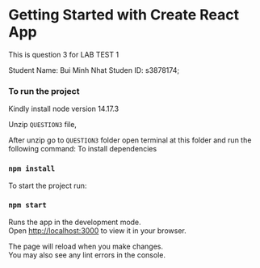 # Getting Started with Create React App

This is question 3 for LAB TEST 1

Student Name: Bui Minh Nhat
Studen ID: s3878174;

### To run the project
Kindly install node version 14.17.3 

Unzip `QUESTION3` file,

After unzip go to `QUESTION3` folder open terminal at this folder and run the following command:
To install dependencies
### `npm install` 

To start the project run: 

### `npm start`

Runs the app in the development mode.\
Open [http://localhost:3000](http://localhost:3000) to view it in your browser.

The page will reload when you make changes.\
You may also see any lint errors in the console.

